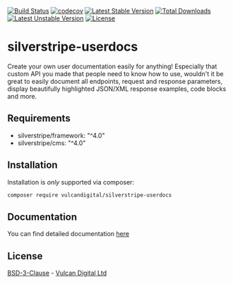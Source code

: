 [![Build Status](https://travis-ci.org/vulcandigital/silverstripe-userdocs.svg?branch=master)](https://travis-ci.org/vulcandigital/silverstripe-userdocs) [![codecov](https://codecov.io/gh/vulcandigital/silverstripe-userdocs/branch/master/graph/badge.svg)](https://codecov.io/gh/vulcandigital/silverstripe-userdocs) [![Latest Stable Version](https://poser.pugx.org/vulcandigital/silverstripe-userdocs/v/stable)](https://packagist.org/packages/vulcandigital/silverstripe-userdocs) [![Total Downloads](https://poser.pugx.org/vulcandigital/silverstripe-userdocs/downloads)](https://packagist.org/packages/vulcandigital/silverstripe-userdocs) [![Latest Unstable Version](https://poser.pugx.org/vulcandigital/silverstripe-userdocs/v/unstable)](https://packagist.org/packages/vulcandigital/silverstripe-userdocs) [![License](https://poser.pugx.org/vulcandigital/silverstripe-userdocs/license)](https://packagist.org/packages/vulcandigital/silverstripe-userdocs)

# silverstripe-userdocs
Create your own user documentation easily for anything! Especially that custom API you made that people need to know how to use, wouldn't it be great to easily document all endpoints, request and response parameters, display beautifully highlighted JSON/XML response examples, code blocks and more.

## Requirements
* silverstripe/framework: "^4.0"
* silverstripe/cms: "^4.0"

## Installation
Installation is _only_ supported via composer:
```bash
composer require vulcandigital/silverstripe-userdocs
```

## Documentation
You can find detailed documentation [here](docs)

## License
[BSD-3-Clause](LICENSE.md) - [Vulcan Digital Ltd](https://vulcandigital.co.nz)
